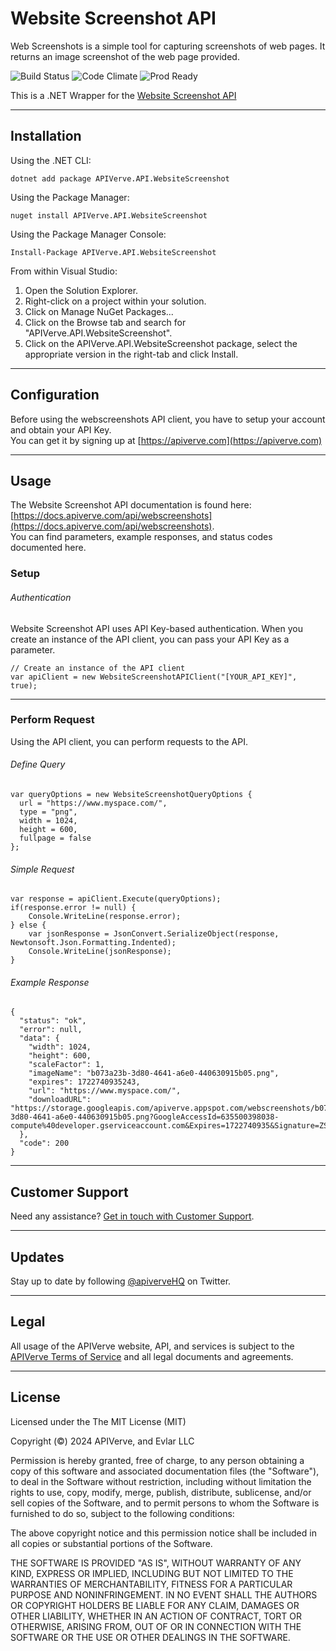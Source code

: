 Website Screenshot API
============

Web Screenshots is a simple tool for capturing screenshots of web pages. It returns an image screenshot of the web page provided.

![Build Status](https://img.shields.io/badge/build-passing-green)
![Code Climate](https://img.shields.io/badge/maintainability-B-purple)
![Prod Ready](https://img.shields.io/badge/production-ready-blue)

This is a .NET Wrapper for the [Website Screenshot API](https://apiverve.com/marketplace/api/webscreenshots)

---

## Installation

Using the .NET CLI:
```
dotnet add package APIVerve.API.WebsiteScreenshot
```

Using the Package Manager:
```
nuget install APIVerve.API.WebsiteScreenshot
```

Using the Package Manager Console:
```
Install-Package APIVerve.API.WebsiteScreenshot
```

From within Visual Studio:

1. Open the Solution Explorer.
2. Right-click on a project within your solution.
3. Click on Manage NuGet Packages...
4. Click on the Browse tab and search for "APIVerve.API.WebsiteScreenshot".
5. Click on the APIVerve.API.WebsiteScreenshot package, select the appropriate version in the right-tab and click Install.


---

## Configuration

Before using the webscreenshots API client, you have to setup your account and obtain your API Key.  
You can get it by signing up at [https://apiverve.com](https://apiverve.com)

---

## Usage

The Website Screenshot API documentation is found here: [https://docs.apiverve.com/api/webscreenshots](https://docs.apiverve.com/api/webscreenshots).  
You can find parameters, example responses, and status codes documented here.

### Setup

###### Authentication
Website Screenshot API uses API Key-based authentication. When you create an instance of the API client, you can pass your API Key as a parameter.

```
// Create an instance of the API client
var apiClient = new WebsiteScreenshotAPIClient("[YOUR_API_KEY]", true);
```

---


### Perform Request
Using the API client, you can perform requests to the API.

###### Define Query

```
var queryOptions = new WebsiteScreenshotQueryOptions {
  url = "https://www.myspace.com/",
  type = "png",
  width = 1024,
  height = 600,
  fullpage = false
};
```

###### Simple Request

```
var response = apiClient.Execute(queryOptions);
if(response.error != null) {
	Console.WriteLine(response.error);
} else {
    var jsonResponse = JsonConvert.SerializeObject(response, Newtonsoft.Json.Formatting.Indented);
    Console.WriteLine(jsonResponse);
}
```

###### Example Response

```
{
  "status": "ok",
  "error": null,
  "data": {
    "width": 1024,
    "height": 600,
    "scaleFactor": 1,
    "imageName": "b073a23b-3d80-4641-a6e0-440630915b05.png",
    "expires": 1722740935243,
    "url": "https://www.myspace.com/",
    "downloadURL": "https://storage.googleapis.com/apiverve.appspot.com/webscreenshots/b073a23b-3d80-4641-a6e0-440630915b05.png?GoogleAccessId=635500398038-compute%40developer.gserviceaccount.com&Expires=1722740935&Signature=ZSlwXOdQyER71uVEKATC0jw8aMdKqgdYa0qTQvKyjdhjHM5CyiNLzqzsq1aDp8y%2F9u9tOl%2Btuzgxm%2F7ho8YXMKRBvL0oMQjRhK%2FpwmBVI98ecMu2Z50hgtbEfLpUMAHN0Ld6D%2FKGSl7gPHS0lMSKhGHVJ1ory6HJ%2BKgpN2NcbfTuwNtLh1rbrLzrGW6WuRgqjrgrt2DCzuU5KPQPJmC4VvbZX98llTmjECdJmHZ2moh26AmzUJN3s4Z4eizm8zWpb%2BTTPHVPivPEmBfTQYb0N9kpVCDFAzTAKdI53weUkH4NGoe86Tdr7%2Bm1XqKw3t9Pi2IDhtU7iMFQ42cKmlEfBA%3D%3D"
  },
  "code": 200
}
```

---

## Customer Support

Need any assistance? [Get in touch with Customer Support](https://apiverve.com/contact).

---

## Updates
Stay up to date by following [@apiverveHQ](https://twitter.com/apiverveHQ) on Twitter.

---

## Legal

All usage of the APIVerve website, API, and services is subject to the [APIVerve Terms of Service](https://apiverve.com/terms) and all legal documents and agreements.

---

## License
Licensed under the The MIT License (MIT)

Copyright (&copy;) 2024 APIVerve, and Evlar LLC

Permission is hereby granted, free of charge, to any person obtaining a copy of this software and associated documentation files (the "Software"), to deal in the Software without restriction, including without limitation the rights to use, copy, modify, merge, publish, distribute, sublicense, and/or sell copies of the Software, and to permit persons to whom the Software is furnished to do so, subject to the following conditions:

The above copyright notice and this permission notice shall be included in all copies or substantial portions of the Software.

THE SOFTWARE IS PROVIDED "AS IS", WITHOUT WARRANTY OF ANY KIND, EXPRESS OR IMPLIED, INCLUDING BUT NOT LIMITED TO THE WARRANTIES OF MERCHANTABILITY, FITNESS FOR A PARTICULAR PURPOSE AND NONINFRINGEMENT. IN NO EVENT SHALL THE AUTHORS OR COPYRIGHT HOLDERS BE LIABLE FOR ANY CLAIM, DAMAGES OR OTHER LIABILITY, WHETHER IN AN ACTION OF CONTRACT, TORT OR OTHERWISE, ARISING FROM, OUT OF OR IN CONNECTION WITH THE SOFTWARE OR THE USE OR OTHER DEALINGS IN THE SOFTWARE.